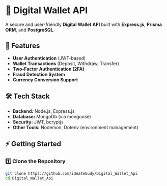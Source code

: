 # 🏦 Digital Wallet API

A secure and user-friendly **Digital Wallet API** built with **Express.js**, **Prisma ORM**, and **PostgreSQL**.

## 🚀 Features

- **User Authentication** (JWT-based)
- **Wallet Transactions** (Deposit, Withdraw, Transfer)
- **Two-Factor Authentication (2FA)**
- **Fraud Detection System**
- **Currency Conversion Support**

## 🛠 Tech Stack

- **Backend:** Node.js, Express.js
- **Database:** MongoDb (via mongoose)
- **Security:** JWT, bcryptjs
- **Other Tools:** Nodemon, Dotenv (environment management)

## ⚡ Getting Started

### 1️⃣ Clone the Repository

```bash
git clone https://github.com/ideateGudy/Digital_Wallet_Api
cd Digital_Wallet_Api

```
